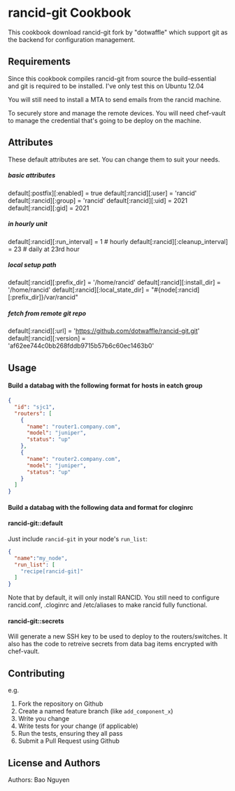 rancid-git Cookbook
===================
This cookbook download rancid-git fork by "dotwaffle" which support git as the
backend for configuration management.

Requirements
------------
Since this cookbook compiles rancid-git from source the build-essential and git
is required to be installed. I've only test this on Ubuntu 12.04

You will still need to install a MTA to send emails from the rancid machine.

To securely store and manage the remote devices. You will need chef-vault
to manage the credential that's going to be deploy on the machine.

Attributes
----------

These default attributes are set. You can change them to suit your needs.

##### basic attributes
default[:postfix][:enabled] = true
default[:rancid][:user] = 'rancid'
default[:rancid][:group] = 'rancid'
default[:rancid][:uid] = 2021
default[:rancid][:gid] = 2021

##### in hourly unit
default[:rancid][:run_interval] = 1       # hourly
default[:rancid][:cleanup_interval] = 23  # daily at 23rd hour

##### local setup path
default[:rancid][:prefix_dir] = '/home/rancid'
default[:rancid][:install_dir] = '/home/rancid'
default[:rancid][:local_state_dir] = "#{node[:rancid][:prefix_dir]}/var/rancid"

##### fetch from remote git repo
default[:rancid][:url] = 'https://github.com/dotwaffle/rancid-git.git'
default[:rancid][:version] = 'af62ee744c0bb268fddb9715b57b6c60ec1463b0'

Usage
-----

#### Build a databag with the following format for hosts in eatch group
```json
{
  "id": "sjc1",
  "routers": [
    {
      "name": "router1.company.com",
      "model": "juniper",
      "status": "up"
    },
    {
      "name": "router2.company.com",
      "model": "juniper",
      "status": "up"
    }
  ]
}
```

#### Build a databag with the following data and format for cloginrc


#### rancid-git::default
Just include `rancid-git` in your node's `run_list`:

```json
{
  "name":"my_node",
  "run_list": [
    "recipe[rancid-git]"
  ]
}
```
Note that by default, it will only install RANCID. You still need to configure
rancid.conf, .cloginrc and /etc/aliases to make rancid fully functional.

#### rancid-git::secrets
Will generate a new SSH key to be used to deploy to the routers/switches. It
also has the code to retreive secrets from data bag items encrypted with chef-vault.

Contributing
------------

e.g.
1. Fork the repository on Github
2. Create a named feature branch (like `add_component_x`)
3. Write you change
4. Write tests for your change (if applicable)
5. Run the tests, ensuring they all pass
6. Submit a Pull Request using Github

License and Authors
-------------------

Authors: Bao Nguyen
